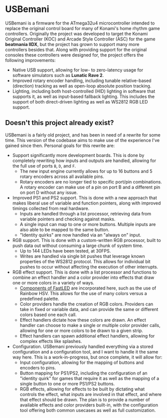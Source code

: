 # USBemani

USBemani is a firmware for the ATmega32u4 microcontroller intended to replace the original control board for many of Konami's home rhythm game controllers. Originally the project was developed to target the Konami Original Controller (KOC) and Arcade Style Controller (ASC) for the game **beatmania IIDX**, but the project has grown to support many more controllers besides that. Along with providing support for the original consoles these controllers were designed for, the project offers the following improvements:

* Native USB support, allowing for low- to zero-latency usage for software simulators such as **Lunatic Rave 2**.
* Improved rotary encoder handling, including tunable relative-based (direction) tracking as well as open-loop absolute position tracking.
* Lighting, including both host-controlled (HID) lighting in software that supports it, as well as input-based fallback lighting. This includes the support of both direct-driven lighting as well as WS2812 RGB LED support.

## Doesn't this project already exist?

USBemani is a fairly old project, and has been in need of a rewrite for some time. This version of the codebase aims to make use of the experience I've gained since then. Personal goals for this rewrite are:

* Support significantly more development boards. This is done by completely rewriting how inputs and outputs are handled, allowing for the full use of ports `B`, `D`, and `F`.
  * The new input engine currently allows for up to 16 buttons and 5 rotary encoders across all available pins.
  * Rotary encoders are no longer tied to specific port/pin combinations. A rotary encoder can make use of a pin on port B and a different pin on port D without any issue.
* Improved PS1 and PS2 support. This is done with a new approach that makes liberal use of variable and function pointers, along with improved timings collected from real hardware.
  * Inputs are handled through a list processor, retrieving data from variable pointers and checking against masks.
  * A single input can map to one or more buttons. Multiple inputs are also able to be mapped to the same button.
  * "Identity quirks" are now handled via an "always on" input.
* RGB support. This is done with a custom-written RGB processor, built to push data out without consuming a large chunk of system time.
  * Up to 144 LEDs have been tested, at 30FPS.
  * Writes are handled via single bit pushes that leverage known properties of the WS2812 protocol. This allows for individual bit pushes to occur without affecting the execution of other interrupts.
* RGB effect support. This is done with a list processor and functions to combine an effect handler and a color provider into effects that draw one or more colors in a variety of ways.
  * [Components of FastLED](https://github.com/FastLED/FastLED) are incorporated here, such as the use of Rainbow HSV. This allows for the use of many colors versus a predefined palette.
  * Color providers handle the creation of RGB colors. Providers can take in fixed or variable data, and can provide the same or different colors based one each call.
  * Effect handlers dictate how these colors are drawn. An effect handler can choose to make a single or multiple color provider calls, allowing for one or more colors to be drawn to a given strip.
  * Effect handlers can spawn additional effect handlers, allowing for complex effects like splashes.
* Configuration. USBemani previously handled everything via a stored configuration and a configuration tool, and I want to handle it the same way here. This is a work-in-progress, but once complete, it will allow for:
  * Input configuration, allowing for the mapping of buttons and encoders to pins.
  * Button mapping for PS1/PS2, including the configuration of an "identity quirk" for games that require it as well as the mapping of a single button to one or more PS1/PS2 buttons.
  * RGB effects, allowing for effects to be built by dictating what controls the effect, what inputs are involved in that effect, and where that effect should be drawn. The plan is to provide a number of available effects and color providers built-in, with the configuration tool offering both common usecases as well as full customization.
